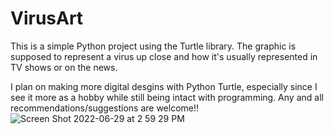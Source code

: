 # VirusArt
This is a simple Python project using the Turtle library. The graphic is supposed to represent a virus up close and how it's usually represented in TV shows or on the news. 

I plan on making more digital desgins with Python Turtle, especially since I see it more as a hobby while still being intact with programming.
Any and all recommendations/suggestions are welcome!!
![Screen Shot 2022-06-29 at 2 59 29 PM](https://user-images.githubusercontent.com/90480945/176515167-10bff35b-ceea-4c27-b57f-34388884080b.png)
